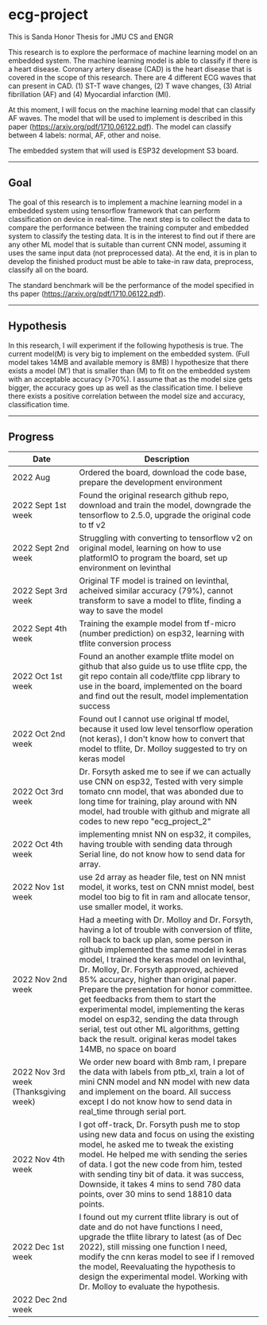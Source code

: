 # ecg-project
This is Sanda Honor Thesis for JMU CS and ENGR

This research is to explore the performace of machine learning model on an embedded system. The machine learning model is able to classify if there is a heart disease. Coronary artery disease (CAD) is the heart disease that is covered in the scope of this research. There are 4 different ECG waves that can present in CAD. (1) ST-T wave changes, (2) T wave changes, (3) Atrial fibrillation (AF)  and (4) Myocardial infarction (MI). 

At this moment, I will focus on the machine learning model that can classify AF waves. The model that will be used to implement is described in this paper (https://arxiv.org/pdf/1710.06122.pdf). The model can classify between 4 labels: normal, AF, other and noise. 

The embedded system that will used is ESP32 development S3 board.

___
## Goal 

The goal of this research is to implement a machine learning model in a embedded system using tensorflow framework that can perform classification on device in real-time. The next step is to collect the data to compare the performance between the training computer and embedded system to classify the testing data. It is in the interest to find out if there are any other ML model that is suitable than current CNN model, assuming it uses the same input data (not preprocessed data). At the end, it is in plan to develop the finished product must be able to take-in raw data, preprocess, classify all on the board.

The standard benchmark will be the performance of the model specified in ths paper (https://arxiv.org/pdf/1710.06122.pdf). 

___
## Hypothesis 

In this research, I will experiment if the following hypothesis is true. 
The current model(M) is very big to implement on the embedded system. (Full model takes 14MB and available memory is 8MB)
I hypothesize that there exists a model (M') that is smaller than (M) to fit on the embedded system with an acceptable accuracy (>70%). I assume that as the model size gets bigger, the accuracy goes up as well as the classification time. I believe there exists a positive correlation between the model size and accuracy, classification time.



___
## Progress

| Date | Description |
|------|------------ |
|2022 Aug| Ordered the board, download the code base, prepare the development environment|
|2022 Sept 1st week| Found the original research github repo, download and train the model, downgrade the tensorflow to 2.5.0, upgrade the original code to tf v2|
|2022 Sept 2nd week| Struggling with converting to tensorflow v2 on original model, learning on how to use platformIO to program the board, set up environment on levinthal|
|2022 Sept 3rd week| Original TF model is trained on levinthal, acheived similar accuracy (79%), cannot transform to save a model to tflite, finding a way to save the model|
|2022 Sept 4th week| Training the example model from tf-micro (number prediction) on esp32, learning with tflite conversion process
|2022 Oct 1st week| Found an another example tflite model on github that also guide us to use tflite cpp, the git repo contain all code/tflite cpp library to use in the board, implemented on the board and find out the result, model implementation success|
|2022 Oct 2nd week| Found out I cannot use original tf model, because it used low level tensorflow operation (not keras), I don't know how to convert that model to tflite, Dr. Molloy suggested to try on keras model |
|2022 Oct 3rd week| Dr. Forsyth asked me to see if we can actually use CNN on esp32, Tested with very simple tomato cnn model, that was abonded due to long time for training, play around with NN model, had trouble with github and migrate all codes to new repo "ecg_project_2"|
|2022 Oct 4th week| implementing mnist NN on esp32, it compiles, having trouble with sending data through Serial line, do not know how to send data for array.
|2022 Nov 1st week| use 2d array as header file, test on NN mnist model, it works, test on CNN mnist model, best model too big to fit in ram and allocate tensor, use smaller model, it works. |
|2022 Nov 2nd week| Had a meeting with Dr. Molloy and Dr. Forsyth, having a lot of trouble with conversion of tflite, roll back to back up plan, some person in github implemented the same model in keras model, I trained the keras model on levinthal, Dr. Molloy, Dr. Forsyth approved, achieved 85% accuracy, higher than original paper. Prepare the presentation for honor committee. get feedbacks from them to start the experimental model, implementing the keras model on esp32, sending the data through serial, test out other ML algorithms, getting back the result. original keras model takes 14MB, no space on board|
| 2022 Nov 3rd week (Thanksgiving week)| We order new board with 8mb ram, I prepare the data with labels from ptb_xl, train a lot of mini CNN model and NN model with new data and implement on the board. All success except I do not know how to send data in real_time through serial port. |
| 2022 Nov 4th week | I got off-track, Dr. Forsyth push me to stop using new data and focus on using the existing model, he asked me to tweak the existing model. He helped me with sending the series of data. I got the new code from him, tested with sending tiny bit of data. it was success, Downside, it takes 4 mins to send 780 data points, over 30 mins to send 18810 data points. |
|2022 Dec 1st week| I found out my current tflite library is out of date and do not have functions I need, upgrade the tflite library to latest (as of Dec 2022), still missing one function I need, modify the cnn keras model to see if I removed the model, Reevaluating the hypothesis to design the experimental model. Working with Dr. Molloy to evaluate the hypothesis. |
|2022 Dec 2nd week | 




